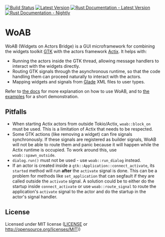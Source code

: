 [![Build Status](https://github.com/idanarye/woab/workflows/CI/badge.svg)](https://github.com/idanarye/woab/actions)
[![Latest Version](https://img.shields.io/crates/v/woab.svg)](https://crates.io/crates/woab)
[![Rust Documentation - Latest Version](https://img.shields.io/badge/docs-released-blue.svg)](https://docs.rs/woab)
[![Rust Documentation - Nightly](https://img.shields.io/badge/docs-nightly-purple.svg)](https://idanarye.github.io/woab/)

# WoAB

WoAB (Widgets on Actors Bridge) is a GUI microframework for combining the
widgets toolkit [GTK](https://gtk-rs.org/) with the actors framework
[Actix](https://actix.rs/). It helps with:

* Running the actors inside the GTK thread, allowing message handlers to
  interact with the widgets directly.
* Routing GTK signals through the asynchronous runtime, so that the code
  handling them can proceed naturally to interact with the actors.
* Mapping widgets and signals from [Glade](https://glade.gnome.org/) XML files
  to user types.

Refer to [the docs](https://idanarye.github.io/woab/) for more explanation on
how to use WoAB, and to [the
examples](https://github.com/idanarye/woab/tree/master/examples) for a short
demonstration.

## Pitfalls

* When starting Actix actors from outside Tokio/Actix, `woab::block_on` must be
  used. This is a limitation of Actix that needs to be respected.
* Some GTK actions (like removing a widget) can fire signals synchronously. If
  these signals are registered as builder signals, WoAB will not be able to
  route them and panic because it will happen while the Actix runtime is
  occupied. To work around this, use `woab::spawn_outside`.
* `dialog.run()` must not be used - use `woab::run_dialog` instead.
* If an actor is created inside a `gtk::Application::connect_activate`, its
  `started` method will run **after** the `activate` signal is done. This can
  be a problem for methods like `set_application` that can segfault if they are
  called outside the `activate` signal. A solution could be to either do the
  startup inside `connect_activate` or use `woab::route_signal` to route the
  application's `activate` signal to the actor and do the startup in the
  actor's signal handler.

## License

Licensed under MIT license ([LICENSE](LICENSE) or http://opensource.org/licenses/MIT))
